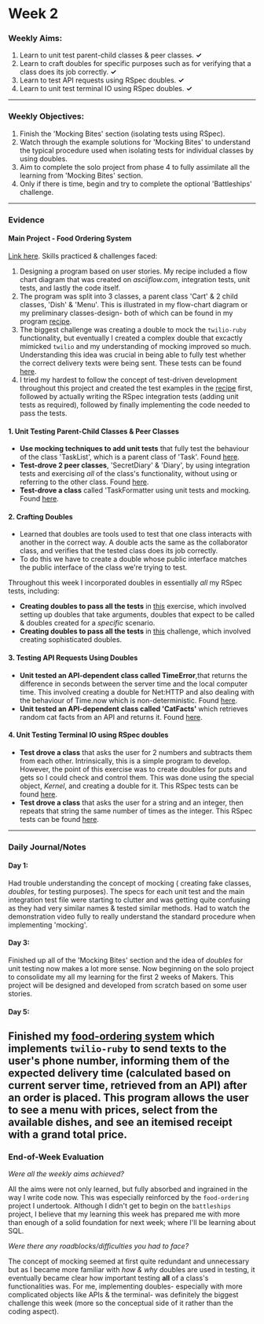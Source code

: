 # Week 2

### Weekly Aims:
1. Learn to unit test parent-child classes & peer classes. **✓**
2. Learn to craft doubles for specific purposes such as for verifying that a class does its job correctly. **✓**
3. Learn to test API requests using RSpec doubles. **✓**
4. Learn to unit test terminal IO using RSpec doubles. **✓**
---
### Weekly Objectives:
1. Finish the 'Mocking Bites' section (isolating tests using RSpec). 
2. Watch through the example solutions for 'Mocking Bites' to understand the typical procedure used when isolating tests for individual classes by using doubles.
3. Aim to complete the solo project from phase 4 to fully assimilate all the learning from 'Mocking Bites' section.
4. Only if there is time, begin and try to complete the optional 'Battleships' challenge.
---
### Evidence

#### Main Project - Food Ordering System
[Link here](https://github.com/forreya/food-ordering-system). Skills practiced & challenges faced:
1. Designing a program based on user stories. My recipe included a flow chart diagram that was created on _asciiflow.com_, integration tests, unit tests, and lastly the code itself.
2. The program was split into 3 classes, a parent class 'Cart' & 2 child classes, 'Dish' & 'Menu'. This is illustrated in my flow-chart diagram or my preliminary classes-design- both of which can be found in my program [recipe](https://github.com/forreya/food-ordering-system/blob/main/recipe/food-recipe.md).
3. The biggest challenge was creating a double to mock the `twilio-ruby` functionality, but eventually I created a complex double that excactly mimicked `twilio` and my understanding of mocking improved so much. Understanding this idea was crucial in being able to fully test whether the correct delivery texts were being sent. These tests can be found [here](https://github.com/forreya/food-ordering-system/blob/main/spec/integration_spec.rb).  
4. I tried my hardest to follow the concept of test-driven development throughout this project and created the test examples in the [recipe](https://github.com/forreya/food-ordering-system/blob/main/recipe/food-recipe.md) first, followed by actually writing the RSpec integration tests (adding unit tests as required), followed by finally implementing the code needed to pass the tests.

#### 1. Unit Testing Parent-Child Classes & Peer Classes
- **Use mocking techniques to add unit tests** that fully test the behaviour of the class 'TaskList', which is a parent class of 'Task'. Found [here](https://github.com/forreya/mocking-bites).
- **Test-drove 2 peer classes**, 'SecretDiary' & 'Diary', by using integration tests and exercising _all_ of the class's functionality, without using or referring to the other class. Found [here](https://github.com/forreya/golden-square/tree/main/phase-3).
- **Test-drove a class** called 'TaskFormatter using unit tests and mocking. Found [here](https://github.com/forreya/golden-square/blob/main/phase-3/spec/task_formatter_spec.rb).

#### 2. Crafting Doubles
- Learned that doubles are tools used to test that one class interacts with another in the correct way. A double acts the same as the collaborator class, and verifies that the tested class does its job correctly.
- To do this we have to create a double whose public interface matches the public interface of the class we're trying to test.

Throughout this week I incorporated doubles in essentially _all_ my RSpec tests, including:
- **Creating doubles to pass all the tests** in [this](https://github.com/forreya/golden-square/blob/main/phase-3/spec/doubles_exercise_spec.rb) exercise, which involved setting up doubles that take arguments, doubles that expect to be called & doubles created for a _specific_ scenario.
- **Creating doubles to pass all the tests** in [this](https://github.com/forreya/golden-square/blob/main/phase-3/spec/doubles_challenge_spec.rb) challenge, which involved creating sophisticated doubles.

#### 3. Testing API Requests Using Doubles
- **Unit tested an API-dependent class called TimeError**,that returns the difference in seconds between the server time and the local computer time. This involved creating a double for Net:HTTP and also dealing with the behaviour of Time.now which is non-deterministic. Found [here](https://github.com/forreya/golden-square/blob/main/phase-3/spec/time_error_spec.rb).
- **Unit tested an API-dependent class called 'CatFacts'** which retrieves random cat facts from an API and returns it. Found [here](https://github.com/forreya/golden-square/blob/main/phase-3/spec/cat_facts_spec.rb).

#### 4. Unit Testing Terminal IO using RSpec doubles
- **Test drove a class** that asks the user for 2 numbers and subtracts them from each other. Intrinsically, this is a simple program to develop. However, the point of this exercise was to create doubles for puts and gets so I could check and control them. This was done using the special object, _Kernel_, and creating a double for it. This RSpec tests can be found [here](https://github.com/forreya/golden-square/blob/main/phase-3/spec/interactive_calculator_spec.rb).
- **Test drove a class** that asks the user for a string and an integer, then repeats that string the same number of times as the integer. This RSpec tests can be found [here](https://github.com/forreya/golden-square/blob/main/phase-3/spec/string_repeater_spec.rb).
---
### Daily Journal/Notes

#### Day 1:
Had trouble understanding the concept of mocking ( creating fake classes, _doubles_, for testing purposes). The specs for each unit test and the main integration test file were starting to clutter and was getting quite confusing as they had very similar names & tested similar methods. Had to watch the demonstration video fully to really understand the standard procedure when implementing 'mocking'.

#### Day 3:
Finished up all of the 'Mocking Bites' section and the idea of _doubles_ for unit testing now makes a lot more sense. Now beginning on the solo project to consolidate my all my learning for the first 2 weeks of Makers. This project will be designed and developed from scratch based on some user stories.

#### Day 5:
Finished my [food-ordering system](https://github.com/forreya/food-ordering-system) which implements `twilio-ruby` to send texts to the user's phone number, informing them of the expected delivery time (calculated based on current server time, retrieved from an API) after an order is placed. This program allows the user to see a menu with prices, select from the available dishes, and see an itemised receipt with a grand total price.
---
### End-of-Week Evaluation
*Were all the weekly aims achieved?*

All the aims were not only learned, but fully absorbed and ingrained in the way I write code now. This was especially reinforced by the `food-ordering` project I undertook. Although I didn't get to begin on the `battleships` project, I believe that my learning this week has prepared me with more than enough of a solid foundation for next week; where I'll be learning about SQL.

*Were there any roadblocks/difficulties you had to face?*

The concept of mocking seemed at first quite redundant and unnecessary but as I became more familiar with _how & why_ doubles are used in testing, it eventually became clear how important testing **all** of a class's functionalities was. For me, implementing doubles- especially with more complicated objects like APIs & the terminal- was definitely the biggest challenge this week (more so the conceptual side of it rather than the coding aspect).